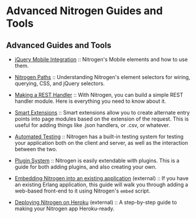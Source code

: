<!-- dash: Advanced Nitrogen | Guide | ##:Section -->


# Advanced Nitrogen Guides and Tools

## Advanced Guides and Tools

 *  [jQuery Mobile Integration](jquery_mobile_integration.md) :: Nitrogen's Mobile elements and how to use them.

 *  [Nitrogen Paths](paths.md) :: Understanding Nitrogen's
    element selectors for wiring, querying, CSS, and jQuery selectors.

 *  [Making a REST Handler](rest.md) :: With Nitrogen, you
    can build a simple REST handler module. Here is everything you need to know
    about it.

 *  [Smart Extensions](smart_extensions.md) :: Smart
    extensions allow you to create alternate entry points into page modules based
    on the extension of the request. This is useful for adding things like .json
    handlers, or .csv, or whatever.

 *  [Automated Testing](testing.md) :: Nitrogen has a
    built-in testing system for testing your application both on the client and
    server, as well as the interaction between the two.

 *  [Plugin System](plugins.md) :: Nitrogen is easily
    extendable with plugins. This is a guide for both adding plugins, and also
    creating your own.

 *  [Embedding Nitrogen into an existing application](http://sigma-star.com/blog/post/embedding-nitrogen) (external) :: If you
    have an existing Erlang application, this guide will walk you through
    adding a web-based front-end to it using Nitrogen's `embed` script.

 *  [Deploying Nitrogen on Heroku](https://web.archive.org/web/20170429000130/http://cstar.io/2014/07/02/nitrogen-on-heroku.html) (external) :: A step-by-step
    guide to making your Nitrogen app Heroku-ready.

